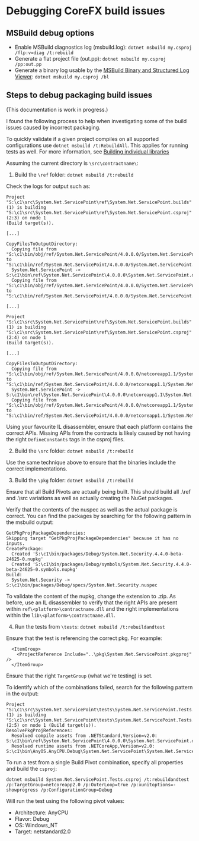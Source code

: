Debugging CoreFX build issues
========================================

## MSBuild debug options

* Enable MSBuild diagnostics log (msbuild.log):
`dotnet msbuild my.csproj /flp:v=diag /t:rebuild`
* Generate a flat project file (out.pp):
`dotnet msbuild my.csproj /pp:out.pp`
* Generate a binary log usable by the [MSBuild Binary and Structured Log Viewer](http://msbuildlog.com/):
`dotnet msbuild my.csproj /bl`

## Steps to debug packaging build issues

(This documentation is work in progress.)

I found the following process to help when investigating some of the build issues caused by incorrect packaging. 

To quickly validate if a given project compiles on all supported configurations use `dotnet msbuild /t:RebuildAll`. This applies for running tests as well. For more information, see [Building individual libraries](../../building/libraries/README.md#building-individual-libraries) 

Assuming the current directory is `\src\contractname\`:

1. Build the `\ref` folder: `dotnet msbuild /t:rebuild` 


Check the logs for output such as:
```
Project "S:\c1\src\System.Net.ServicePoint\ref\System.Net.ServicePoint.builds" (1) is building "S:\c1\src\System.Net.ServicePoint\ref\System.Net.ServicePoint.csproj" (2:3) on node 1
(Build target(s)).

[...]

CopyFilesToOutputDirectory:
  Copying file from "S:\c1\bin/obj/ref/System.Net.ServicePoint/4.0.0.0/System.Net.ServicePoint.dll" to "S:\c1\bin/ref/System.Net.ServicePoint/4.0.0.0/System.Net.ServicePoint.dll".
  System.Net.ServicePoint -> S:\c1\bin\ref\System.Net.ServicePoint\4.0.0.0\System.Net.ServicePoint.dll
  Copying file from "S:\c1\bin/obj/ref/System.Net.ServicePoint/4.0.0.0/System.Net.ServicePoint.pdb" to "S:\c1\bin/ref/System.Net.ServicePoint/4.0.0.0/System.Net.ServicePoint.pdb".

[...]

Project "S:\c1\src\System.Net.ServicePoint\ref\System.Net.ServicePoint.builds" (1) is building "S:\c1\src\System.Net.ServicePoint\ref\System.Net.ServicePoint.csproj" (2:4) on node 1
(Build target(s)).

[...]

CopyFilesToOutputDirectory:
  Copying file from "S:\c1\bin/obj/ref/System.Net.ServicePoint/4.0.0.0/netcoreapp1.1/System.Net.ServicePoint.dll" to "S:\c1\bin/ref/System.Net.ServicePoint/4.0.0.0/netcoreapp1.1/System.Net.ServicePoint.dll".
  System.Net.ServicePoint -> S:\c1\bin\ref\System.Net.ServicePoint\4.0.0.0\netcoreapp1.1\System.Net.ServicePoint.dll
  Copying file from "S:\c1\bin/obj/ref/System.Net.ServicePoint/4.0.0.0/netcoreapp1.1/System.Net.ServicePoint.pdb" to "S:\c1\bin/ref/System.Net.ServicePoint/4.0.0.0/netcoreapp1.1/System.Net.ServicePoint.pdb".
```

Using your favourite IL disassembler, ensure that each platform contains the correct APIs. Missing APIs from the contracts is likely caused by not having the right `DefineConstants` tags in the csproj files.

2. Build the `\src` folder: `dotnet msbuild /t:rebuild`

Use the same technique above to ensure that the binaries include the correct implementations.

3. Build the `\pkg` folder: `dotnet msbuild /t:rebuild`

Ensure that all Build Pivots are actually being built. This should build all .\ref and .\src variations as well as actually creating the NuGet packages.

Verify that the contents of the nuspec as well as the actual package is correct. You can find the packages by searching for the following pattern in the msbuild output: 

```
GetPkgProjPackageDependencies:
Skipping target "GetPkgProjPackageDependencies" because it has no inputs.
CreatePackage:
  Created 'S:\c1\bin/packages/Debug/System.Net.Security.4.4.0-beta-24625-0.nupkg'
  Created 'S:\c1\bin/packages/Debug/symbols/System.Net.Security.4.4.0-beta-24625-0.symbols.nupkg'
Build:
  System.Net.Security -> S:\c1\bin/packages/Debug/specs/System.Net.Security.nuspec
```

To validate the content of the nupkg, change the extension to .zip. As before, use an IL disassembler to verify that the right APIs are present within `ref\<platform>\contractname.dll` and the right implementations within the `lib\<platform>\contractname.dll`.

4. Run the tests from `\tests`: `dotnet msbuild /t:rebuildandtest`

Ensure that the test is referencing the correct pkg. For example:
```
  <ItemGroup>
    <ProjectReference Include="..\pkg\System.Net.ServicePoint.pkgproj" />
  </ItemGroup>
```

Ensure that the right `TargetGroup` (what we're testing) is set.

To identify which of the combinations failed, search for the following pattern in the output:

```
Project "S:\c1\src\System.Net.ServicePoint\tests\System.Net.ServicePoint.Tests.builds" (1) is building "S:\c1\src\System.Net.ServicePoint\tests\System.Net.ServicePoint.Tests.csproj"
(2:5) on node 1 (Build target(s)).
ResolvePkgProjReferences:
  Resolved compile assets from .NETStandard,Version=v2.0: S:\c1\bin\ref\System.Net.ServicePoint\4.0.0.0\System.Net.ServicePoint.dll
  Resolved runtime assets from .NETCoreApp,Version=v2.0: S:\c1\bin\AnyOS.AnyCPU.Debug\System.Net.ServicePoint\System.Net.ServicePoint.dll
```

To run a test from a single Build Pivot combination, specify all properties and build the `csproj`:

```
dotnet msbuild System.Net.ServicePoint.Tests.csproj /t:rebuildandtest /p:TargetGroup=netcoreapp2.0 /p:OuterLoop=true /p:xunitoptions=-showprogress /p:ConfigurationGroup=Debug
```
Will run the test using the following pivot values:
* Architecture: AnyCPU
* Flavor: Debug
* OS: Windows_NT
* Target: netstandard2.0
